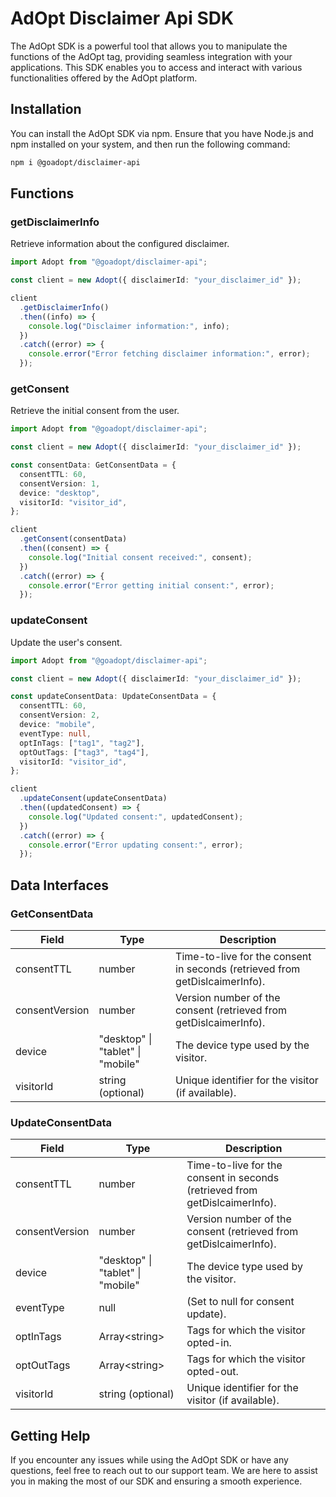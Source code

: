 # AdOpt Disclaimer Api SDK

The AdOpt SDK is a powerful tool that allows you to manipulate the functions of the AdOpt tag, providing seamless integration with your applications. This SDK enables you to access and interact with various functionalities offered by the AdOpt platform.

## Installation

You can install the AdOpt SDK via npm. Ensure that you have Node.js and npm installed on your system, and then run the following command:

```bash
npm i @goadopt/disclaimer-api
```

## Functions

### getDisclaimerInfo

Retrieve information about the configured disclaimer.

```typescript
import Adopt from "@goadopt/disclaimer-api";

const client = new Adopt({ disclaimerId: "your_disclaimer_id" });

client
  .getDisclaimerInfo()
  .then((info) => {
    console.log("Disclaimer information:", info);
  })
  .catch((error) => {
    console.error("Error fetching disclaimer information:", error);
  });
```

### getConsent

Retrieve the initial consent from the user.

```typescript
import Adopt from "@goadopt/disclaimer-api";

const client = new Adopt({ disclaimerId: "your_disclaimer_id" });

const consentData: GetConsentData = {
  consentTTL: 60,
  consentVersion: 1,
  device: "desktop",
  visitorId: "visitor_id",
};

client
  .getConsent(consentData)
  .then((consent) => {
    console.log("Initial consent received:", consent);
  })
  .catch((error) => {
    console.error("Error getting initial consent:", error);
  });
```

### updateConsent

Update the user's consent.

```typescript
import Adopt from "@goadopt/disclaimer-api";

const client = new Adopt({ disclaimerId: "your_disclaimer_id" });

const updateConsentData: UpdateConsentData = {
  consentTTL: 60,
  consentVersion: 2,
  device: "mobile",
  eventType: null,
  optInTags: ["tag1", "tag2"],
  optOutTags: ["tag3", "tag4"],
  visitorId: "visitor_id",
};

client
  .updateConsent(updateConsentData)
  .then((updatedConsent) => {
    console.log("Updated consent:", updatedConsent);
  })
  .catch((error) => {
    console.error("Error updating consent:", error);
  });
```

## Data Interfaces

### GetConsentData

| Field          | Type                              | Description                                                                 |
| -------------- | --------------------------------- | --------------------------------------------------------------------------- |
| consentTTL     | number                            | Time-to-live for the consent in seconds (retrieved from getDislcaimerInfo). |
| consentVersion | number                            | Version number of the consent (retrieved from getDislcaimerInfo).           |
| device         | "desktop" \| "tablet" \| "mobile" | The device type used by the visitor.                                        |
| visitorId      | string (optional)                 | Unique identifier for the visitor (if available).                           |

### UpdateConsentData

| Field          | Type                              | Description                                                                 |
| -------------- | --------------------------------- | --------------------------------------------------------------------------- |
| consentTTL     | number                            | Time-to-live for the consent in seconds (retrieved from getDislcaimerInfo). |
| consentVersion | number                            | Version number of the consent (retrieved from getDislcaimerInfo).           |
| device         | "desktop" \| "tablet" \| "mobile" | The device type used by the visitor.                                        |
| eventType      | null                              | (Set to null for consent update).                                           |
| optInTags      | Array\<string>                    | Tags for which the visitor opted-in.                                        |
| optOutTags     | Array\<string>                    | Tags for which the visitor opted-out.                                       |
| visitorId      | string (optional)                 | Unique identifier for the visitor (if available).                           |

## Getting Help

If you encounter any issues while using the AdOpt SDK or have any questions, feel free to reach out to our support team. We are here to assist you in making the most of our SDK and ensuring a smooth experience.
